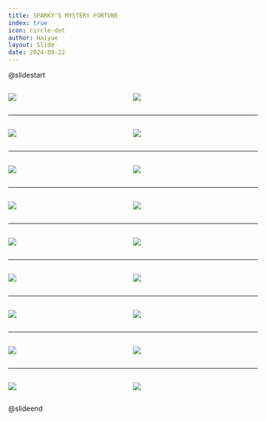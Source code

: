 ```yaml
---
title: SPARKY'S MYSTERY FORTUNE
index: true
icon: circle-dot
author: Haiyue
layout: Slide
date: 2024-09-22
---
```

 
@slidestart

<div style="display:flex">
<div style="flex:1">

![](https://raw.githubusercontent.com/yclord/reading/refs/heads/master/english/Level-N/SPARKY'S%20MYSTERY%20FORTUNE/001.webp)
</div>
<div style="flex:1">

![](https://raw.githubusercontent.com/yclord/reading/refs/heads/master/english/Level-N/SPARKY'S%20MYSTERY%20FORTUNE/002.webp)
</div>
</div>

---

<div style="display:flex">
<div style="flex:1">

![](https://raw.githubusercontent.com/yclord/reading/refs/heads/master/english/Level-N/SPARKY'S%20MYSTERY%20FORTUNE/003.webp)
</div>
<div style="flex:1">

![](https://raw.githubusercontent.com/yclord/reading/refs/heads/master/english/Level-N/SPARKY'S%20MYSTERY%20FORTUNE/004.webp)
</div>
</div>

---

<div style="display:flex">
<div style="flex:1">

![](https://raw.githubusercontent.com/yclord/reading/refs/heads/master/english/Level-N/SPARKY'S%20MYSTERY%20FORTUNE/005.webp)
</div>
<div style="flex:1">

![](https://raw.githubusercontent.com/yclord/reading/refs/heads/master/english/Level-N/SPARKY'S%20MYSTERY%20FORTUNE/006.webp)
</div>
</div>

---

<div style="display:flex">
<div style="flex:1">

![](https://raw.githubusercontent.com/yclord/reading/refs/heads/master/english/Level-N/SPARKY'S%20MYSTERY%20FORTUNE/007.webp)
</div>
<div style="flex:1">

![](https://raw.githubusercontent.com/yclord/reading/refs/heads/master/english/Level-N/SPARKY'S%20MYSTERY%20FORTUNE/008.webp)
</div>
</div>

---

<div style="display:flex">
<div style="flex:1">

![](https://raw.githubusercontent.com/yclord/reading/refs/heads/master/english/Level-N/SPARKY'S%20MYSTERY%20FORTUNE/009.webp)
</div>
<div style="flex:1">

![](https://raw.githubusercontent.com/yclord/reading/refs/heads/master/english/Level-N/SPARKY'S%20MYSTERY%20FORTUNE/010.webp)
</div>
</div>

---

<div style="display:flex">
<div style="flex:1">

![](https://raw.githubusercontent.com/yclord/reading/refs/heads/master/english/Level-N/SPARKY'S%20MYSTERY%20FORTUNE/011.webp)
</div>
<div style="flex:1">

![](https://raw.githubusercontent.com/yclord/reading/refs/heads/master/english/Level-N/SPARKY'S%20MYSTERY%20FORTUNE/012.webp)
</div>
</div>

---

<div style="display:flex">
<div style="flex:1">

![](https://raw.githubusercontent.com/yclord/reading/refs/heads/master/english/Level-N/SPARKY'S%20MYSTERY%20FORTUNE/013.webp)
</div>
<div style="flex:1">

![](https://raw.githubusercontent.com/yclord/reading/refs/heads/master/english/Level-N/SPARKY'S%20MYSTERY%20FORTUNE/014.webp)
</div>
</div>

---

<div style="display:flex">
<div style="flex:1">

![](https://raw.githubusercontent.com/yclord/reading/refs/heads/master/english/Level-N/SPARKY'S%20MYSTERY%20FORTUNE/015.webp)
</div>
<div style="flex:1">

![](https://raw.githubusercontent.com/yclord/reading/refs/heads/master/english/Level-N/SPARKY'S%20MYSTERY%20FORTUNE/016.webp)
</div>
</div>

---

<div style="display:flex">
<div style="flex:1">

![](https://raw.githubusercontent.com/yclord/reading/refs/heads/master/english/Level-N/SPARKY'S%20MYSTERY%20FORTUNE/017.webp)
</div>
<div style="flex:1">

![](https://raw.githubusercontent.com/yclord/reading/refs/heads/master/english/Level-N/SPARKY'S%20MYSTERY%20FORTUNE/018.webp)
</div>
</div>

@slideend
